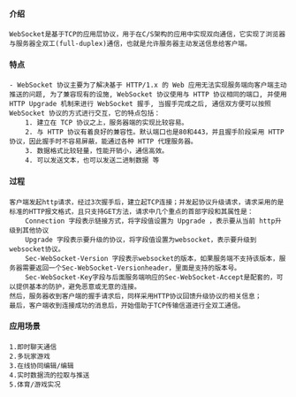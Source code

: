 
#### 介绍
    WebSocket是基于TCP的应用层协议，用于在C/S架构的应用中实现双向通信，它实现了浏览器与服务器全双工(full-duplex)通信，也就是允许服务器主动发送信息给客户端。
#### 特点
    - WebSocket 协议主要为了解决基于 HTTP/1.x 的 Web 应用无法实现服务端向客户端主动推送的问题, 为了兼容现有的设施, WebSocket 协议使用与 HTTP 协议相同的端口, 并使用 HTTP Upgrade 机制来进行 WebSocket 握手, 当握手完成之后, 通信双方便可以按照 WebSocket 协议的方式进行交互，它的特点包括：
        1. 建立在 TCP 协议之上，服务器端的实现比较容易。
        2. 与 HTTP 协议有着良好的兼容性。默认端口也是80和443，并且握手阶段采用 HTTP 协议，因此握手时不容易屏蔽，能通过各种 HTTP 代理服务器。
        3. 数据格式比较轻量，性能开销小，通信高效。
        4. 可以发送文本，也可以发送二进制数据 等

#### 过程
    客户端发起http请求，经过3次握手后，建立起TCP连接；并发起协议升级请求，请求采用的是标准的HTTP报文格式，且只支持GET方法，请求中几个重点的首部字段和其属性是：
        Connection 字段表示链接方式，将字段值设置为 Upgrade ，表示要从当前 http升级到其他协议
        Upgrade 字段表示要升级的协议，将字段值设置为websocket，表示要升级到websocket协议。
        Sec-WebSocket-Version 字段表示websocket的版本，如果服务端不支持该版本，服务器需要返回一个Sec-WebSocket-Versionheader，里面是支持的版本号。
        Sec-WebSocket-Key字段与后面服务端响应的Sec-WebSocket-Accept是配套的，可以提供基本的防护，避免恶意或无意的连接。
    然后，服务器收到客户端的握手请求后，同样采用HTTP协议回馈升级协议的相关信息；
    最后，客户端收到连接成功的消息后，开始借助于TCP传输信道进行全双工通信。

#### 应用场景
    1.即时聊天通信
    2.多玩家游戏
    3.在线协同编辑/编辑
    4.实时数据流的拉取与推送
    5.体育/游戏实况